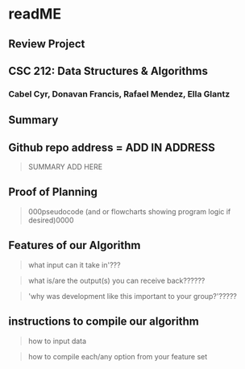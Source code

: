# readME 

## Review Project
## CSC 212: Data Structures & Algorithms
### Cabel Cyr, Donavan Francis, Rafael Mendez, Ella Glantz

## Summary

## Github repo address = ADD IN ADDRESS

>SUMMARY ADD HERE


## Proof of Planning 

> 000pseudocode (and or flowcharts showing program logic if desired)0000

## Features of our Algorithm

> what input can it take in'???

> what is/are the output(s) you can receive back??????

>'why was development like this important to your group?'?????

## instructions to compile our algorithm 

> how to input data

> how to compile each/any option from your feature set



